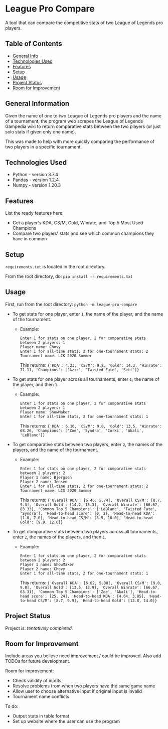 # League Pro Compare
A tool that can compare the competitive stats of two League of Legends
pro players.

## Table of Contents
* [General Info](#general-information)
* [Technologies Used](#technologies-used)
* [Features](#features)
* [Setup](#setup)
* [Usage](#usage)
* [Project Status](#project-status)
* [Room for Improvement](#room-for-improvement)

## General Information
Given the name of one to two League of Legends pro players and the name
of a tournament, the program web scrapes the League of Legends Gampedia
wiki to return comparative stats between the two players (or just solo
stats if given only one name).

This was made to help with more quickly comparing the performance of
two players in a specific tournament.

## Technologies Used
- Python - version 3.7.4
- Pandas - version 1.2.4
- Numpy - version 1.20.3

## Features
List the ready features here:
- Get a player's KDA, CS/M, Gold, Winrate, and Top 5 Most Used Champions
- Compare two players' stats and see which common champions they have in common

## Setup
`requirements.txt` is located in the root directory.

From the root directory, do:
`pip install -r requirements.txt`


## Usage
First, run from the root directory:
`python -m league-pro-compare`

- To get stats for one player, enter `1`, the name of the player, and the name of the tournament.
  - Example:
    ```
    Enter 1 for stats on one player, 2 for comparative stats between 2 players: 1
    Player name: Chovy
    Enter 1 for all-time stats, 2 for one-tournament stats: 2
    Tournament name: LCK 2020 Summer
    ```
    This returns:
    `{'KDA': 4.23, 'CS/M': 9.8, 'Gold': 14.3, 'Winrate': 71.11, 'Champions': ['Azir', 'Twisted Fate', 'Sett']}`

- To get stats for one player across all tournaments, enter `1`, the name of the player, and then `1`.
  - Example:
    ```
    Enter 1 for stats on one player, 2 for comparative stats between 2 players: 1
    Player name: ShowMaker
    Enter 1 for all-time stats, 2 for one-tournament stats: 1
    ```
    This returns:
    `{'KDA': 6.16, 'CS/M': 9.0, 'Gold': 13.5, 'Winrate': 68.26, 'Champions': ['Zoe', 'Syndra', 'Corki', 'Akali', 'LeBlanc']}`

- To get comparative stats between two players, enter `2`, the names of the players, and the name of the tournament.
  - Example:
    ```
    Enter 1 for stats on one player, 2 for comparative stats between 2 players: 2
    Player 1 name: Bjergsen
    Player 2 name: Jensen
    Enter 1 for all-time stats, 2 for one-tournament stats: 2
    Tournament name: LCS 2020 Summer
    ```
    This returns:
    `{'Overall KDA': [6.46, 5.74], 'Overall CS/M': [8.7, 9.3], 'Overall Gold': [14.2, 15.3], 'Overall Winrate': [66.67, 83.33], 'Common Top 5 Champions': ['LeBlanc', 'Twisted Fate', 'Syndra'], 'Head-to-head score': [0, 2], 'Head-to-head KDA': [1.0, 7.0], 'Head-to-head CS/M': [8.5, 10.0], 'Head-to-head Gold': [9.9, 12.6]}`

- To get comparative stats between two players across all tournaments, enter `2`, the names of the players, and then `1`.
  - Example:
    ```
    Enter 1 for stats on one player, 2 for comparative stats between 2 players: 2
    Player 1 name: ShowMaker
    Player 2 name: Chovy
    Enter 1 for all-time stats, 2 for one-tournament stats: 1
    ```
    This returns:
    `{'Overall KDA': [6.02, 5.08], 'Overall CS/M': [9.0, 9.8], 'Overall Gold': [13.5, 13.9], 'Overall Winrate': [66.67, 63.31], 'Common Top 5 Champions': ['Zoe', 'Akali'], 'Head-to-head score': [25, 24], 'Head-to-head KDA': [4.64, 3.85], 'Head-to-head CS/M': [8.7, 9.9], 'Head-to-head Gold': [12.8, 14.0]}`

## Project Status
Project is: _tentatively completed_.


## Room for Improvement
Include areas you believe need improvement / could be improved. Also add TODOs for future development.

Room for improvement:
- Check validity of inputs
- Resolve problems from when two players have the same game name
- Allow user to choose alternative input if original input is invalid
- Tournament name conflicts

To do:
- Output stats in table format
- Set up website where the user can use the program
